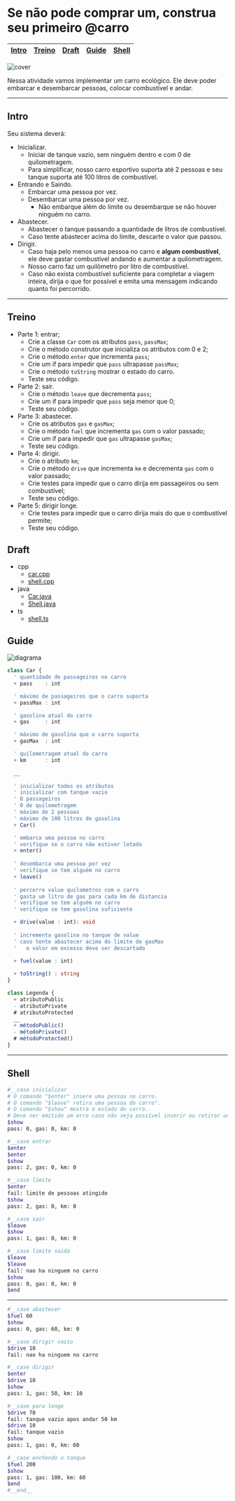 # Se não pode comprar um, construa seu primeiro @carro

<!-- toch -->
[Intro](#intro) | [Treino](#treino) | [Draft](#draft) | [Guide](#guide) | [Shell](#shell)
-- | -- | -- | -- | --
<!-- toch -->

![cover](cover.jpg)

Nessa atividade vamos implementar um carro ecológico. Ele deve poder embarcar e desembarcar pessoas, colocar combustível e andar.

***

## Intro

Seu sistema deverá:

- Inicializar.
  - Iniciar de tanque vazio, sem ninguém dentro e com 0 de quilometragem.
  - Para simplificar, nosso carro esportivo suporta até 2 pessoas e seu tanque suporta até 100 litros de combustível.
- Entrando e Saindo.
  - Embarcar uma pessoa por vez.
  - Desembarcar uma pessoa por vez.
    - Não embarque além do limite ou desembarque se não houver ninguém no carro.
- Abastecer.
  - Abastecer o tanque passando a quantidade de litros de combustível.
  - Caso tente abastecer acima do limite, descarte o valor que passou.
- Dirigir.
  - Caso haja pelo menos uma pessoa no carro e **algum combustível**, ele deve gastar combustível andando e aumentar a quilometragem.
  - Nosso carro faz um quilômetro por litro de combustível.
  - Caso não exista combustível suficiente para completar a viagem inteira, dirija o que for possível e emita uma mensagem indicando quanto foi percorrido.

***

## Treino

- Parte 1: entrar;
  - Crie a classe `Car` com os atributos `pass`, `passMax`;
  - Crie o método construtor que inicializa os atributos com 0 e 2;
  - Crie o método `enter` que incrementa `pass`;
  - Crie um if para impedir que `pass` ultrapasse `passMax`;
  - Crie o método `toString` mostrar o estado do carro.
  - Teste seu código.
- Parte 2: sair.
  - Crie o método `leave` que decrementa `pass`;
  - Crie um if para impedir que `pass` seja menor que 0;
  - Teste seu código.
- Parte 3: abastecer.
  - Crie os atributos `gas` e `gasMax`;
  - Crie o método `fuel` que incrementa `gas` com o valor passado;
  - Crie um if para impedir que `gas` ultrapasse `gasMax`;
  - Teste seu código.
- Parte 4: dirigir.
  - Crie o atributo `km`;
  - Crie o método `drive` que incrementa `km` e decrementa `gas` com o valor passado;
  - Crie testes para impedir que o carro dirija em passageiros ou sem combustível;
  - Teste seu código.
- Parte 5: dirigir longe.
  - Crie testes para impedir que o carro dirija mais do que o combustível permite;
  - Teste seu código.

## Draft

<!-- draft -->
- cpp
  - [car.cpp](.cache/lang/cpp/car.cpp)
  - [shell.cpp](.cache/lang/cpp/shell.cpp)
- java
  - [Car.java](.cache/lang/java/Car.java)
  - [Shell.java](.cache/lang/java/Shell.java)
- ts
  - [shell.ts](.cache/lang/ts/shell.ts)

<!-- draft -->

## Guide

![diagrama](diagrama.png)

<!-- load diagrama.puml fenced=ts:filter -->

```ts
class Car {
  ' quantidade de passageiros no carro
  + pass    : int

  ' máximo de passageiros que o carro suporta
  + passMax : int

  ' gasolina atual do carro
  + gas     : int

  ' máximo de gasolina que o carro suporta
  + gasMax  : int

  ' quilometragem atual do carro
  + km      : int

  __
  
  ' inicializar todos os atributos
  ' inicializar com tanque vazio
  ' 0 passageiros
  ' 0 de quilometragem
  ' máximo de 2 pessoas
  ' máximo de 100 litros de gasolina
  + Car()

  ' embarca uma pessoa no carro
  ' verifique se o carro não estiver lotado
  + enter()
  
  ' desembarca uma pessoa por vez
  ' verifique se tem alguém no carro
  + leave()
  
  ' percorre value quilometros com o carro
  ' gasta um litro de gas para cada km de distancia
  ' verifique se tem alguém no carro
  ' verifique se tem gasolina suficiente

  + drive(value : int): void
  
  ' incrementa gasolina no tanque de value
  ' caso tente abastecer acima do limite de gasMax
  '   o valor em excesso deve ser descartado
  
  + fuel(value : int)

  + toString() : string
}

class Legenda {
  + atributoPublic
  - atributoPrivate
  # atributoProtected
  __
  + métodoPublic()
  - métodoPrivate()
  # métodoProtected()
}

```

<!-- load -->

***

## Shell

```bash
#__case inicializar
# O comando "$enter" insere uma pessoa no carro.
# O comando "$leave" retira uma pessoa do carro".
# O comando "$show" mostra o estado do carro.
# Deve ser emitido um erro caso não seja possível inserir ou retirar uma pessoa.
$show
pass: 0, gas: 0, km: 0

#__case entrar
$enter
$enter
$show
pass: 2, gas: 0, km: 0

#__case limite
$enter
fail: limite de pessoas atingido
$show
pass: 2, gas: 0, km: 0

#__case sair
$leave
$show
pass: 1, gas: 0, km: 0

#__case limite saida
$leave
$leave
fail: nao ha ninguem no carro
$show
pass: 0, gas: 0, km: 0
$end
```

***

```bash
#__case abastecer
$fuel 60
$show
pass: 0, gas: 60, km: 0

#__case dirigir vazio
$drive 10
fail: nao ha ninguem no carro

#__case dirigir
$enter
$drive 10
$show
pass: 1, gas: 50, km: 10

#__case para longe
$drive 70
fail: tanque vazio apos andar 50 km
$drive 10
fail: tanque vazio
$show
pass: 1, gas: 0, km: 60

#__case enchendo o tanque
$fuel 200
$show
pass: 1, gas: 100, km: 60
$end
#__end__
```
